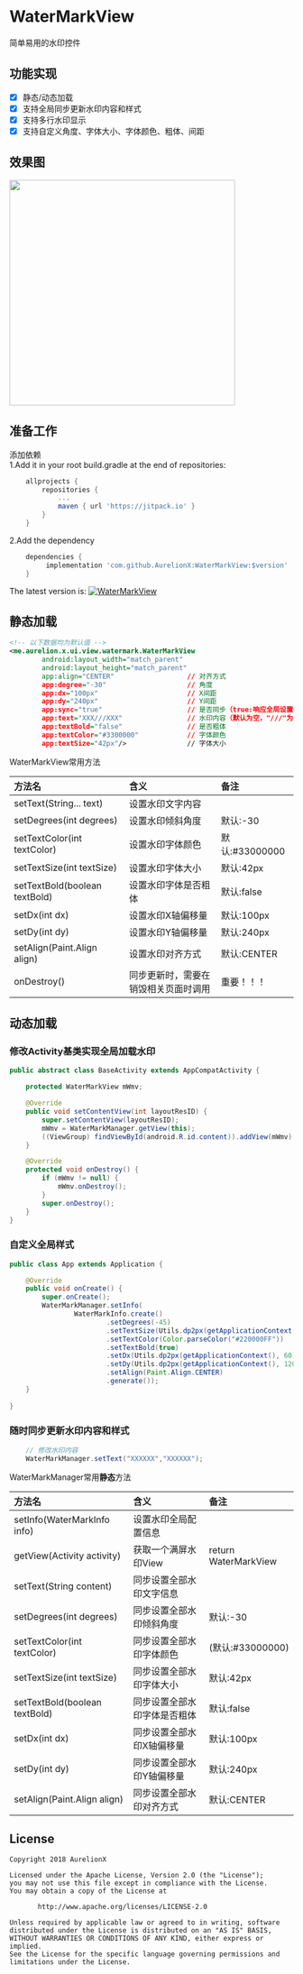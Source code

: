 # WaterMarkView

简单易用的水印控件

## 功能实现
- [x] 静态/动态加载
- [x] 支持全局同步更新水印内容和样式
- [x] 支持多行水印显示
- [x] 支持自定义角度、字体大小、字体颜色、粗体、间距

## 效果图
<img src="./snapshoot.gif"  width="400px"/>

## 准备工作
添加依赖<br>
1.Add it in your root build.gradle at the end of repositories:

```groovy
    allprojects {
    	repositories {
    		...
    		maven { url 'https://jitpack.io' }
    	}
    }
```
2.Add the dependency

```groovy
    dependencies {
    	 implementation 'com.github.AurelionX:WaterMarkView:$version'
    }
```

The latest version is: [![WaterMarkView](https://jitpack.io/v/AurelionX/WaterMarkView.svg)](https://jitpack.io/#AurelionX/WaterMarkView)

## 静态加载
```xml
<!-- 以下数据均为默认值 -->
<me.aurelion.x.ui.view.watermark.WaterMarkView
        android:layout_width="match_parent"
        android:layout_height="match_parent"
        app:align="CENTER"                  // 对齐方式
        app:degree="-30"                    // 角度
        app:dx="100px"                      // X间距
        app:dy="240px"                      // Y间距
        app:sync="true"                     // 是否同步（true:响应全局设置，false:独立生效）
        app:text="XXX///XXX"                // 水印内容（默认为空，"///"为默认分隔符）
        app:textBold="false"                // 是否粗体
        app:textColor="#3300000"            // 字体颜色
        app:textSize="42px"/>               // 字体大小
```

WaterMarkView常用方法

| 方法名 | 含义 | 备注 |
| :--- | :--- | :--- |
|setText(String... text)|设置水印文字内容||
|setDegrees(int degrees)|设置水印倾斜角度|默认:-30|
|setTextColor(int textColor)|设置水印字体颜色|默认:#33000000|
|setTextSize(int textSize)|设置水印字体大小|默认:42px|
|setTextBold(boolean textBold)|设置水印字体是否粗体|默认:false|
|setDx(int dx)|设置水印X轴偏移量|默认:100px|
|setDy(int dy)|设置水印Y轴偏移量|默认:240px|
|setAlign(Paint.Align align)|设置水印对齐方式|默认:CENTER|
|onDestroy()|同步更新时，需要在销毁相关页面时调用|重要！！！|

## 动态加载
### 修改Activity基类实现全局加载水印
```java
public abstract class BaseActivity extends AppCompatActivity {

    protected WaterMarkView mWmv;

    @Override
    public void setContentView(int layoutResID) {
        super.setContentView(layoutResID);
        mWmv = WaterMarkManager.getView(this);
        ((ViewGroup) findViewById(android.R.id.content)).addView(mWmv);
    }

    @Override
    protected void onDestroy() {
        if (mWmv != null) {
            mWmv.onDestroy();
        }
        super.onDestroy();
    }
}
```

### 自定义全局样式
```java
public class App extends Application {

    @Override
    public void onCreate() {
        super.onCreate();
        WaterMarkManager.setInfo(
                WaterMarkInfo.create()
                        .setDegrees(-45)
                        .setTextSize(Utils.dp2px(getApplicationContext(), 20))
                        .setTextColor(Color.parseColor("#220000FF"))
                        .setTextBold(true)
                        .setDx(Utils.dp2px(getApplicationContext(), 60))
                        .setDy(Utils.dp2px(getApplicationContext(), 120))
                        .setAlign(Paint.Align.CENTER)
                        .generate());
    }
    
}
```

### 随时同步更新水印内容和样式
```java
    // 修改水印内容
    WaterMarkManager.setText("XXXXXX","XXXXXX");
```

WaterMarkManager常用**静态**方法

| 方法名 | 含义 | 备注 |
| :--- | :--- | :--- |
|setInfo(WaterMarkInfo info)|设置水印全局配置信息||
|getView(Activity activity)|获取一个满屏水印View|return WaterMarkView|
|setText(String content)|同步设置全部水印文字信息||
|setDegrees(int degrees)|同步设置全部水印倾斜角度|默认:-30|
|setTextColor(int textColor)|同步设置全部水印字体颜色|(默认:#33000000)|
|setTextSize(int textSize)|同步设置全部水印字体大小|默认:42px|
|setTextBold(boolean textBold)|同步设置全部水印字体是否粗体|默认:false|
|setDx(int dx)|同步设置全部水印X轴偏移量|默认:100px|
|setDy(int dy)|同步设置全部水印Y轴偏移量|默认:240px|
|setAlign(Paint.Align align)|同步设置全部水印对齐方式|默认:CENTER|

## License
   
    Copyright 2018 AurelionX

    Licensed under the Apache License, Version 2.0 (the "License");
    you may not use this file except in compliance with the License.
    You may obtain a copy of the License at

           http://www.apache.org/licenses/LICENSE-2.0

    Unless required by applicable law or agreed to in writing, software
    distributed under the License is distributed on an "AS IS" BASIS,
    WITHOUT WARRANTIES OR CONDITIONS OF ANY KIND, either express or implied.
    See the License for the specific language governing permissions and
    limitations under the License.
